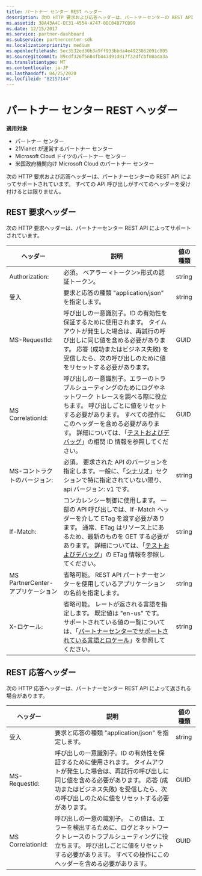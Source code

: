 ```yaml
---
title: パートナー センター REST ヘッダー
description: 次の HTTP 要求および応答ヘッダーは、パートナーセンターの REST API によってサポートされています。
ms.assetid: 38A43A4C-EC31-4554-A747-0DC04B77CB99
ms.date: 12/15/2017
ms.service: partner-dashboard
ms.subservice: partnercenter-sdk
ms.localizationpriority: medium
ms.openlocfilehash: 5ec3532ed30b3a9ff933bbda4e4923862091c895
ms.sourcegitcommit: 89cdf326f5684fb447d91d817f32dfcbf08ada3a
ms.translationtype: MT
ms.contentlocale: ja-JP
ms.lasthandoff: 04/25/2020
ms.locfileid: "82157144"
---
```

# <a name="partner-center-rest-headers"></a>パートナー センター REST ヘッダー

**適用対象**

- パートナー センター
- 21Vianet が運営するパートナー センター
- Microsoft Cloud ドイツのパートナー センター
- 米国政府機関向け Microsoft Cloud のパートナー センター

次の HTTP 要求および応答ヘッダーは、パートナーセンターの REST API によってサポートされています。 すべての API 呼び出しがすべてのヘッダーを受け付けるとは限りません。

## <a name="rest-request-headers"></a>REST 要求ヘッダー

次の HTTP 要求ヘッダーは、パートナーセンター REST API によってサポートされています。

| ヘッダー                       | 説明                                                                                                                                                                                                                                                                            | 値の種類 |
|------------------------------|----------------------------------------------------------------------------------------------------------------------------------------------------------------------------------------------------------------------------------------------------------------------------------------|------------|
| Authorization:               | 必須。 ベアラー &lt;トークン&gt;形式の認証トークン。                                                                                                                                                                                                                    | string     |
| 受入                      | 要求と応答の種類 "application/json" を指定します。                                                                                                                                                                                                                           | string     |
| MS-RequestId:                | 呼び出しの一意識別子。ID の有効性を保証するために使用されます。 タイムアウトが発生した場合は、再試行の呼び出しに同じ値を含める必要があります。 応答 (成功またはビジネス失敗) を受信したら、次の呼び出しのために値をリセットする必要があります。                                            | GUID       |
| MS CorrelationId:            | 呼び出しの一意識別子。エラーのトラブルシューティングのためにログやネットワーク トレースを調べる際に役立ちます。 呼び出しごとに値をリセットする必要があります。 すべての操作にこのヘッダーを含める必要があります。 詳細については、「[テストおよびデバッグ](test-and-debug.md)」の相関 ID 情報を参照してください。 | GUID       |
| MS-コントラクトのバージョン:         | 必須。 要求された API のバージョンを指定します。一般に、「[シナリオ](scenarios.md)」セクションで特に指定されていない限り、api バージョン: v1 です。                                                                                                                                  | string     |
| If-Match:                    | コンカレンシー制御に使用します。 一部の API 呼び出しでは、If-Match ヘッダーを介して ETag を渡す必要があります。 通常、ETag はリソース上にあるため、最新のものを GET する必要があります。 詳細については、「[テストおよびデバッグ](test-and-debug.md)」の ETag 情報を参照してください。                | string     |
| MS PartnerCenter-アプリケーション | 省略可能。 REST API パートナーセンターを使用しているアプリケーションの名前を指定します。                                                                                                                                                                                             | string     |
| X-ロケール:                    | 省略可能。 レートが返される言語を指定します。 既定値は "en-us" です。 サポートされている値の一覧については、「[パートナーセンターでサポートされている言語とロケール](partner-center-supported-languages-and-locales.md)」を参照してください。                                                                                                                                                                                                  | string     |

## <a name="rest-response-headers"></a>REST 応答ヘッダー

次の HTTP 応答ヘッダーは、パートナーセンター REST API によって返される場合があります。

| ヘッダー            | 説明                                                                                                                                                                                                                                 | 値の種類 |
|-------------------|---------------------------------------------------------------------------------------------------------------------------------------------------------------------------------------------------------------------------------------------|------------|
| 受入           | 要求と応答の種類 "application/json" を指定します。                                                                                                                                                                                | string     |
| MS-RequestId:     | 呼び出しの一意識別子。ID の有効性を保証するために使用されます。 タイムアウトが発生した場合は、再試行の呼び出しに同じ値を含める必要があります。 応答 (成功またはビジネス失敗) を受信したら、次の呼び出しのために値をリセットする必要があります。 | GUID       |
| MS CorrelationId: | 呼び出しの一意の識別子。 この値は、エラーを検出するために、ログとネットワークトレースのトラブルシューティングに役立ちます。 呼び出しごとに値をリセットする必要があります。 すべての操作にこのヘッダーを含める必要があります。                                                       | GUID       |

